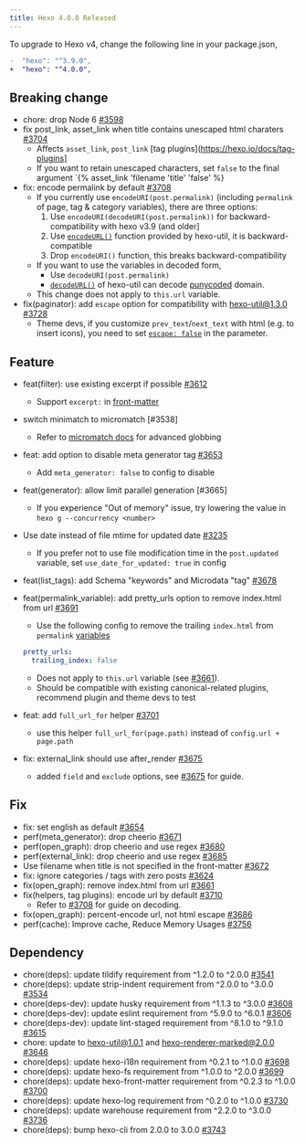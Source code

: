 ```yaml
---
title: Hexo 4.0.0 Released
---
```


To upgrade to Hexo v4, change the following line in your package.json,

``` diff
-  "hexo": "^3.9.0",
+  "hexo": "^4.0.0",
```

## Breaking change

- chore: drop Node 6 [#3598]
- fix post_link, asset_link when title contains unescaped html charaters [#3704]
  * Affects `asset_link`, `post_link` [tag plugins](https://hexo.io/docs/tag-plugins]
  * If you want to retain unescaped characters, set `false` to the final argument `{% asset_link 'filename 'title' 'false' %}
- fix: encode permalink by default [#3708]
  * If you currently use `encodeURI(post.permalink)` (including `permalink` of page, tag & category variables), there are three options:
    1. Use `encodeURI(decodeURI(post.permalink))` for backward-compatibility with hexo v3.9 (and older]
    2. Use [`encodeURL()`](https://github.com/hexojs/hexo-util#encodeurlstr) function provided by hexo-util, it is backward-compatible
    3. Drop `encodeURI()` function, this breaks backward-compatibility
  * If you want to use the variables in decoded form,
    - Use `decodeURI(post.permalink)`
    - [`decodeURL()`](https://github.com/hexojs/hexo-util#decodeurlstr) of hexo-util can decode [punycoded](https://en.wikipedia.org/wiki/Punycode) domain.
  * This change does not apply to `this.url` variable.
- fix(paginator): add `escape` option for compatibility with hexo-util@1.3.0 [#3728]
  * Theme devs, if you customize `prev_text`/`next_text` with html (e.g. to insert icons), you need to set [`escape: false`](https://github.com/theme-next/hexo-theme-next/blob/7d6272274afcc88edcefe3504e452a502c05329f/layout/_partials/pagination.swig#L8) in the parameter.

## Feature

- feat(filter): use existing excerpt if possible [#3612]
  * Support `excerpt:` in [front-matter](https://hexo.io/docs/front-matter)
- switch minimatch to micromatch [#3538]
  * Refer to [micromatch docs](https://github.com/micromatch/micromatch#extended-globbing) for advanced globbing
- feat: add option to disable meta generator tag [#3653]
  * Add `meta_generator: false` to config to disable
- feat(generator): allow limit parallel generation [#3665]
  * If you experience "Out of memory" issue, try lowering the value in `hexo g --concurrency <number>`
- Use date instead of file mtime for updated date [#3235]
  * If you prefer not to use file modification time in the `post.updated` variable, set `use_date_for_updated: true` in config
- feat(list_tags): add Schema "keywords" and Microdata "tag" [#3678]
- feat(permalink_variable): add pretty_urls option to remove index.html from url [#3691]
  * Use the following config to remove the trailing `index.html` from `permalink` [variables](https://hexo.io/docs/variables)

  ``` yml
  pretty_urls:
    trailing_index: false
  ```

  * Does not apply to `this.url` variable (see [#3661]).
  * Should be compatible with existing canonical-related plugins, recommend plugin and theme devs to test
- feat: add `full_url_for` helper [#3701]
  * use this helper `full_url_for(page.path)` instead of `config.url + page.path`
- fix: external_link should use after_render [#3675]
  * added `field` and `exclude` options, see [#3675] for guide.

## Fix

- fix: set english as default [#3654]
- perf(meta_generator): drop cheerio [#3671]
- perf(open_graph): drop cheerio and use regex [#3680]
- perf(external_link): drop cheerio and use regex [#3685]
- Use filename when title is not specified in the front-matter [#3672]
- fix: ignore categories / tags with zero posts [#3624]
- fix(open_graph): remove index.html from url [#3661]
- fix(helpers, tag plugins): encode url by default [#3710]
  * Refer to [#3708] for guide on decoding.
- fix(open_graph): percent-encode url, not html escape [#3686]
- perf(cache): Improve cache, Reduce Memory Usages [#3756]

## Dependency

- chore(deps): update tildify requirement from ^1.2.0 to ^2.0.0 [#3541]
- chore(deps): update strip-indent requirement from ^2.0.0 to ^3.0.0 [#3534]
- chore(deps-dev): update husky requirement from ^1.1.3 to ^3.0.0 [#3608]
- chore(deps-dev): update eslint requirement from ^5.9.0 to ^6.0.1 [#3606]
- chore(deps-dev): update lint-staged requirement from ^8.1.0 to ^9.1.0 [#3615]
- chore: update to hexo-util@1.0.1 and hexo-renderer-marked@2.0.0 [#3646]
- chore(deps): update hexo-i18n requirement from ^0.2.1 to ^1.0.0 [#3698]
- chore(deps): update hexo-fs requirement from ^1.0.0 to ^2.0.0 [#3699]
- chore(deps): update hexo-front-matter requirement from ^0.2.3 to ^1.0.0 [#3700]
- chore(deps): update hexo-log requirement from ^0.2.0 to ^1.0.0 [#3730]
- chore(deps): update warehouse requirement from ^2.2.0 to ^3.0.0 [#3736]
- chore(deps): bump hexo-cli from 2.0.0 to 3.0.0 [#3743]

[#3598]: https://github.com/hexojs/hexo/pull/3598
[#3704]: https://github.com/hexojs/hexo/pull/3704
[#3708]: https://github.com/hexojs/hexo/pull/3708
[#3728]: https://github.com/hexojs/hexo/pull/3728
[#3612]: https://github.com/hexojs/hexo/pull/3612
[#3653]: https://github.com/hexojs/hexo/pull/3653
[#3235]: https://github.com/hexojs/hexo/pull/3235
[#3678]: https://github.com/hexojs/hexo/pull/3678
[#3691]: https://github.com/hexojs/hexo/pull/3691
[#3661]: https://github.com/hexojs/hexo/pull/3661
[#3701]: https://github.com/hexojs/hexo/pull/3701
[#3675]: https://github.com/hexojs/hexo/pull/3675
[#3654]: https://github.com/hexojs/hexo/pull/3654
[#3671]: https://github.com/hexojs/hexo/pull/3671
[#3680]: https://github.com/hexojs/hexo/pull/3680
[#3685]: https://github.com/hexojs/hexo/pull/3685
[#3672]: https://github.com/hexojs/hexo/pull/3672
[#3624]: https://github.com/hexojs/hexo/pull/3624
[#3661]: https://github.com/hexojs/hexo/pull/3661
[#3710]: https://github.com/hexojs/hexo/pull/3710
[#3686]: https://github.com/hexojs/hexo/pull/3686
[#3756]: https://github.com/hexojs/hexo/pull/3756
[#3541]: https://github.com/hexojs/hexo/pull/3541
[#3534]: https://github.com/hexojs/hexo/pull/3534
[#3608]: https://github.com/hexojs/hexo/pull/3608
[#3606]: https://github.com/hexojs/hexo/pull/3606
[#3615]: https://github.com/hexojs/hexo/pull/3615
[#3646]: https://github.com/hexojs/hexo/pull/3646
[#3698]: https://github.com/hexojs/hexo/pull/3698
[#3699]: https://github.com/hexojs/hexo/pull/3699
[#3700]: https://github.com/hexojs/hexo/pull/3700
[#3730]: https://github.com/hexojs/hexo/pull/3730
[#3736]: https://github.com/hexojs/hexo/pull/3736
[#3743]: https://github.com/hexojs/hexo/pull/3743
